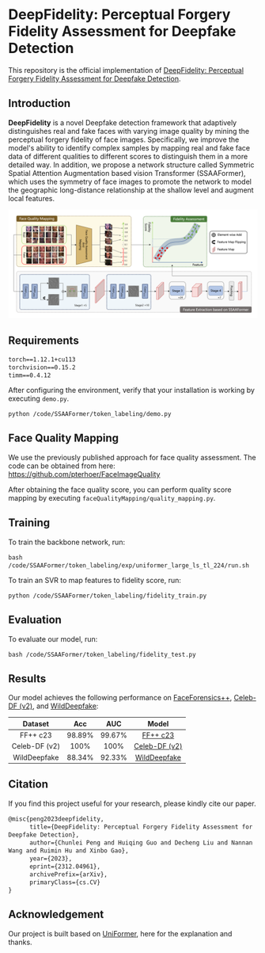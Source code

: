 # DeepFidelity: Perceptual Forgery Fidelity Assessment for Deepfake Detection

This repository is the official implementation of [DeepFidelity: Perceptual Forgery Fidelity Assessment for Deepfake Detection](https://arxiv.org/abs/2312.04961). 

## Introduction

**DeepFidelity** is a novel Deepfake detection framework that adaptively distinguishes real and fake faces with varying image quality by mining the perceptual forgery fidelity of face images. Specifically, we improve the model's ability to identify complex samples by mapping real and fake face data of different qualities to different scores to distinguish them in a more detailed way. In addition, we propose a network structure called Symmetric Spatial Attention Augmentation based vision Transformer (SSAAFormer), which uses the symmetry of face images to promote the network to model the geographic long-distance relationship at the shallow level and augment local features. 

![avatar](imgs/framework.png)

## Requirements

```
torch==1.12.1+cu113
torchvision==0.15.2
timm==0.4.12
```

After configuring the environment, verify that your installation is working by executing `demo.py`.

```
python /code/SSAAFormer/token_labeling/demo.py
```

## Face Quality Mapping

We use the previously published approach for face quality assessment. The code can be obtained from here: https://github.com/pterhoer/FaceImageQuality

After obtaining the face quality score, you can perform quality score mapping by executing `faceQualityMapping/quality_mapping.py`.

## Training

To train the backbone network, run:

```
bash /code/SSAAFormer/token_labeling/exp/uniformer_large_ls_tl_224/run.sh
```

To train an SVR to map features to fidelity score, run:

```
python /code/SSAAFormer/token_labeling/fidelity_train.py
```

## Evaluation

To evaluate our model, run:

```
bash /code/SSAAFormer/token_labeling/fidelity_test.py
```

## Results

Our model achieves the following performance on [FaceForensics++](https://github.com/ondyari/FaceForensics), [Celeb-DF (v2)](https://github.com/yuezunli/celeb-deepfakeforensics),  and [WildDeepfake](https://github.com/deepfakeinthewild/deepfake-in-the-wild):

| Dataset       | Acc    | AUC    | Model                                                                                                  |
|:-------------:|:------:|:------:|:------------------------------------------------------------------------------------------------------:|
| FF++ c23      | 98.89% | 99.67% | [FF++ c23](https://drive.google.com/file/d/1Z9V_pwXL5uBGkO8YBplTmSagHCaFStRo/view?usp=drive_link)      |
| Celeb-DF (v2) | 100%   | 100%   | [Celeb-DF (v2)](https://drive.google.com/file/d/11NxTLIk-V1f9bA-PPx91KS1GpC7qF7r_/view?usp=drive_link) |
| WildDeepfake  | 88.34% | 92.33% | [WildDeepfake](https://drive.google.com/file/d/1ZkyWBeM9pzwcm_-u5j99cpgrS2zku7Su/view?usp=drive_link)  |

## Citation

If you find this project useful for your research, please kindly cite our paper.
```
@misc{peng2023deepfidelity,
      title={DeepFidelity: Perceptual Forgery Fidelity Assessment for Deepfake Detection}, 
      author={Chunlei Peng and Huiqing Guo and Decheng Liu and Nannan Wang and Ruimin Hu and Xinbo Gao},
      year={2023},
      eprint={2312.04961},
      archivePrefix={arXiv},
      primaryClass={cs.CV}
}
```

## Acknowledgement

Our project is built based on [UniFormer](https://github.com/Sense-X/UniFormer), here for the explanation and thanks.
